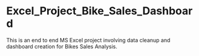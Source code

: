 # Excel_Project_Bike_Sales_Dashboard
This is an end to end MS Excel project involving data cleanup and dashboard creation for Bikes Sales Analysis.
